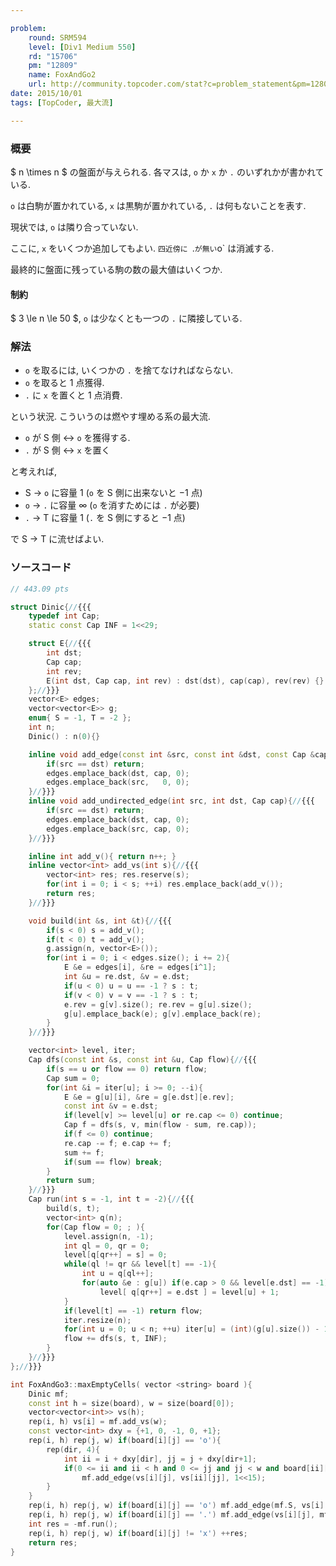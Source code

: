 ```yaml
---

problem:
    round: SRM594
    level: [Div1 Medium 550]
    rd: "15706"
    pm: "12809"
    name: FoxAndGo2
    url: http://community.topcoder.com/stat?c=problem_statement&pm=12809&rd=15706
date: 2015/10/01
tags: [TopCoder, 最大流]

---
```


### 概要

$ n \times n $ の盤面が与えられる.
各マスは, `o` か `x` か `.` のいずれかが書かれている.

`o` は白駒が置かれている, `x` は黒駒が置かれている, `.` は何もないことを表す.

現状では, `o` は隣り合っていない.

ここに, `x` をいくつか追加してもよい.
`四近傍に `.` が無い `o` は消滅する.

最終的に盤面に残っている駒の数の最大値はいくつか.


#### 制約

$ 3 \le n \le 50 $, `o` は少なくとも一つの `.` に隣接している.

### 解法

- `o` を取るには, いくつかの `.` を捨てなければならない.
- `o` を取ると $1$ 点獲得.
- `.` に `x` を置くと $1$ 点消費.

という状況.
こういうのは燃やす埋める系の最大流.

- `o` が S 側 <-> `o` を獲得する.
- `.` が S 側 <-> `x` を置く

と考えれば,

- S -> `o` に容量 $1$ (`o` を S 側に出来ないと $-1$ 点)
- `o` -> `.` に容量 $\infty$ (`o` を消すためには `.` が必要)
- `.` -> T に容量 $1$ (`.` を S 側にすると $-1$ 点)

で S -> T に流せばよい.

### ソースコード

~~~ cpp
// 443.09 pts

struct Dinic{//{{{
    typedef int Cap;
    static const Cap INF = 1<<29;

    struct E{//{{{
        int dst;
        Cap cap;
        int rev;
        E(int dst, Cap cap, int rev) : dst(dst), cap(cap), rev(rev) {}
    };//}}}
    vector<E> edges;
    vector<vector<E>> g;
    enum{ S = -1, T = -2 };
    int n;
    Dinic() : n(0){}

    inline void add_edge(const int &src, const int &dst, const Cap &cap){//{{{
        if(src == dst) return;
        edges.emplace_back(dst, cap, 0);
        edges.emplace_back(src,   0, 0);
    }//}}}
    inline void add_undirected_edge(int src, int dst, Cap cap){//{{{
        if(src == dst) return;
        edges.emplace_back(dst, cap, 0);
        edges.emplace_back(src, cap, 0);
    }//}}}

    inline int add_v(){ return n++; }
    inline vector<int> add_vs(int s){//{{{
        vector<int> res; res.reserve(s);
        for(int i = 0; i < s; ++i) res.emplace_back(add_v());
        return res;
    }//}}}

    void build(int &s, int &t){//{{{
        if(s < 0) s = add_v();
        if(t < 0) t = add_v();
        g.assign(n, vector<E>());
        for(int i = 0; i < edges.size(); i += 2){
            E &e = edges[i], &re = edges[i^1];
            int &u = re.dst, &v = e.dst;
            if(u < 0) u = u == -1 ? s : t;
            if(v < 0) v = v == -1 ? s : t;
            e.rev = g[v].size(); re.rev = g[u].size();
            g[u].emplace_back(e); g[v].emplace_back(re);
        }
    }//}}}

    vector<int> level, iter;
    Cap dfs(const int &s, const int &u, Cap flow){//{{{
        if(s == u or flow == 0) return flow;
        Cap sum = 0;
        for(int &i = iter[u]; i >= 0; --i){
            E &e = g[u][i], &re = g[e.dst][e.rev];
            const int &v = e.dst;
            if(level[v] >= level[u] or re.cap <= 0) continue;
            Cap f = dfs(s, v, min(flow - sum, re.cap));
            if(f <= 0) continue;
            re.cap -= f; e.cap += f;
            sum += f;
            if(sum == flow) break;
        }
        return sum;
    }//}}}
    Cap run(int s = -1, int t = -2){//{{{
        build(s, t);
        vector<int> q(n);
        for(Cap flow = 0; ; ){
            level.assign(n, -1);
            int ql = 0, qr = 0;
            level[q[qr++] = s] = 0;
            while(ql != qr && level[t] == -1){
                int u = q[ql++];
                for(auto &e : g[u]) if(e.cap > 0 && level[e.dst] == -1)
                    level[ q[qr++] = e.dst ] = level[u] + 1;
            }
            if(level[t] == -1) return flow;
            iter.resize(n);
            for(int u = 0; u < n; ++u) iter[u] = (int)(g[u].size()) - 1;
            flow += dfs(s, t, INF);
        }
    }//}}}
};//}}}

int FoxAndGo3::maxEmptyCells( vector <string> board ){
    Dinic mf;
    const int h = size(board), w = size(board[0]);
    vector<vector<int>> vs(h);
    rep(i, h) vs[i] = mf.add_vs(w);
    const vector<int> dxy = {+1, 0, -1, 0, +1};
    rep(i, h) rep(j, w) if(board[i][j] == 'o'){
        rep(dir, 4){
            int ii = i + dxy[dir], jj = j + dxy[dir+1];
            if(0 <= ii and ii < h and 0 <= jj and jj < w and board[ii][jj] == '.')
                mf.add_edge(vs[i][j], vs[ii][jj], 1<<15);
        }
    }
    rep(i, h) rep(j, w) if(board[i][j] == 'o') mf.add_edge(mf.S, vs[i][j], 1);
    rep(i, h) rep(j, w) if(board[i][j] == '.') mf.add_edge(vs[i][j], mf.T, 1);
    int res = -mf.run();
    rep(i, h) rep(j, w) if(board[i][j] != 'x') ++res;
    return res;
}
~~~

